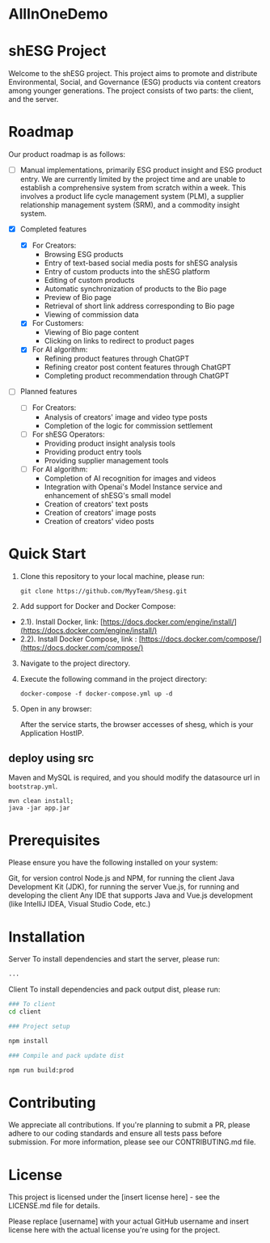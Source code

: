 # AllInOneDemo

# shESG Project
Welcome to the shESG project. This project aims to promote and distribute Environmental, Social, and Governance (ESG) products via content creators among younger generations. The project consists of two parts: the client, and the server.

# Roadmap
Our product roadmap is as follows:

- [ ] Manual implementations, primarily ESG product insight and ESG product entry. We are currently limited by the project time and are unable to establish a comprehensive system from scratch within a week. This involves a product life cycle management system (PLM), a supplier relationship management system (SRM), and a commodity insight system.

- [x] Completed features
  - [x] For Creators:
    - Browsing ESG products
    - Entry of text-based social media posts for shESG analysis
    - Entry of custom products into the shESG platform
    - Editing of custom products
    - Automatic synchronization of products to the Bio page
    - Preview of Bio page
    - Retrieval of short link address corresponding to Bio page
    - Viewing of commission data
  - [x] For Customers:
    - Viewing of Bio page content
    - Clicking on links to redirect to product pages
  - [x] For AI algorithm:
    - Refining product features through ChatGPT
    - Refining creator post content features through ChatGPT
    - Completing product recommendation through ChatGPT

- [ ] Planned features
  - [ ] For Creators:
    - Analysis of creators' image and video type posts
    - Completion of the logic for commission settlement
  - [ ] For shESG Operators:
    - Providing product insight analysis tools
    - Providing product entry tools
    - Providing supplier management tools
  - [ ] For AI algorithm:
    - Completion of AI recognition for images and videos
    - Integration with Openai's Model Instance service and enhancement of shESG's small model
    - Creation of creators' text posts
    - Creation of creators' image posts
    - Creation of creators' video posts

# Quick Start
1. Clone this repository to your local machine, please run:
    ```shell
    git clone https://github.com/MyyTeam/Shesg.git
    ```
2.  Add support for Docker and Docker Compose:
- 2.1). Install Docker, link: [https://docs.docker.com/engine/install/](https://docs.docker.com/engine/install/)
- 2.2). Install Docker Compose, link : [https://docs.docker.com/compose/](https://docs.docker.com/compose/)
3. Navigate to the project directory.
4. Execute the following command in the project directory:
    ```shell
    docker-compose -f docker-compose.yml up -d
    ```
5. Open in any browser:

    After the service starts, the browser accesses of shesg, which is your Application HostIP.

## deploy using src
Maven and MySQL is required, and you should modify the datasource url in `bootstrap.yml`.
```shell
mvn clean install;
java -jar app.jar
```

# Prerequisites
Please ensure you have the following installed on your system:

Git, for version control
Node.js and NPM, for running the client
Java Development Kit (JDK), for running the server
Vue.js, for running and developing the client
Any IDE that supports Java and Vue.js development (like IntelliJ IDEA, Visual Studio Code, etc.)

# Installation
Server
To install dependencies and start the server, please run:
```bash
...
```

Client
To install dependencies and pack output dist, please run:
```bash
### To client
cd client 

### Project setup

npm install  

### Compile and pack update dist

npm run build:prod

```

# Contributing
We appreciate all contributions. If you're planning to submit a PR, please adhere to our coding standards and ensure all tests pass before submission. For more information, please see our CONTRIBUTING.md file.

# License
This project is licensed under the [insert license here] - see the LICENSE.md file for details.

Please replace [username] with your actual GitHub username and insert license here with the actual license you're using for the project.

